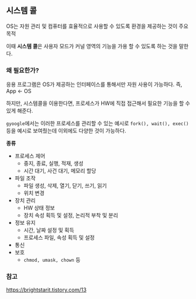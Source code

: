 ## 시스템 콜

OS는 자원 관리 및 컴퓨터를 효율적으로 사용할 수 있도록 환경을 제공하는 것이 주요 목적

이때 **시스템 콜**은 사용자 모드가 커널 영역의 기능을 가용 할 수 있도록 하는 것을 말한다.

### 왜 필요한가?

응용 프로그램은 OS가 제공하는 인터페이스를 통해서만 자원 사용이 가능하다. 즉, App ← OS

하지만, 시스템콜을 이용한다면, 프로세스가 HW에 직접 접근해서 필요한 기능을 할 수 있게 해준다.

`gyoogle`에서는 이러한 프로세스를 관리할 수 있는 예시로 `fork(), wait(), exec()` 등을 예시로 보여줬는데 이외에도 다양한 것이 가능하다.

**종류**

- 프로세스 제어
    - 중지, 종료, 실행, 적재, 생성
    - 시간 대기, 사건 대기, 메모리 할당
- 파일 조작
    - 파일 생성, 삭제, 열기, 닫기, 쓰기, 읽기
    - 위치 변경
- 장치 관리
    - HW 상태 정보
    - 장치 속성 획득 및 설정, 논리적 부착 및 분리
- 정보 유지
    - 시간, 날짜 설정 및 획득
    - 프로세스 파일, 속성 획득 및 설정
- 통신
- 보호
    - `chmod, umask, chown` 등

### 참고
https://brightstarit.tistory.com/13